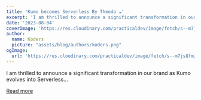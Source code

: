 ```yaml
---
title: 'Kumo becomes Serverless By Theodo ☁️'
excerpt: 'I am thrilled to announce a significant transformation in our brand as Kumo evolves into Serverless...'
date: '2023-08-04'
coverImage: 'https://res.cloudinary.com/practicaldev/image/fetch/s--m7jsQfmJ--/c_imagga_scale,f_auto,fl_progressive,h_420,q_auto,w_1000/https://dev-to-uploads.s3.amazonaws.com/uploads/articles/hpamy5sdq9weodqvs2t7.png'
author:
  name: Koders
  picture: "assets/blog/authors/koders.png"
ogImage:
  url: 'https://res.cloudinary.com/practicaldev/image/fetch/s--m7jsQfmJ--/c_imagga_scale,f_auto,fl_progressive,h_420,q_auto,w_1000/https://dev-to-uploads.s3.amazonaws.com/uploads/articles/hpamy5sdq9weodqvs2t7.png'
---
```


I am thrilled to announce a significant transformation in our brand as Kumo evolves into Serverless...

[Read more](https://dev.to/slsbytheodo/kumo-becomes-serverless-by-theodo-5d6e)
